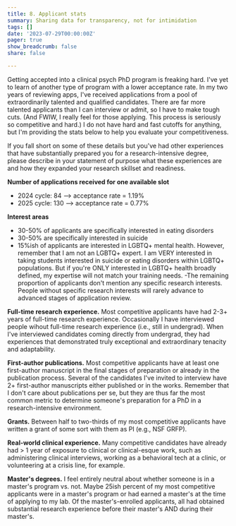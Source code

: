 ```yaml
---
title: 8. Applicant stats
summary: Sharing data for transparency, not for intimidation
tags: []
date: '2023-07-29T00:00:00Z'
pager: true
show_breadcrumb: false
share: false

---
```


Getting accepted into a clinical psych PhD program is freaking hard. I've yet to learn of another type of program with a lower acceptance rate. In my two years of reviewing apps, I've received applications from a pool of extraordinarily talented and qualified candidates. There are far more talented applicants than I can interview or admit, so I have to make tough cuts. (And FWIW, I really feel for those applying. This process is seriously so competitive and hard.) I do not have hard and fast cutoffs for anything, but I'm providing the stats below to help you evaluate your competitiveness.

If you fall short on some of these details but you've had other experiences that have substantially prepared you for a research-intensive degree, please describe in your statement of purpose what these experiences are and how they expanded your research skillset and readiness.

**Number of applications received for one available slot**
- 2024 cycle: 84 --> acceptance rate = 1.19%
- 2025 cycle: 130 --> acceptance rate = 0.77%

**Interest areas**
- 30-50% of applicants are specifically interested in eating disorders
- 30-50% are specifically interested in suicide
- 15%ish of applicants are interested in LGBTQ+ mental health. However, remember that I am not an LGBTQ+ expert. I am VERY interested in taking students interested in suicide or eating disorders within LGBTQ+ populations. But if you're ONLY interested in LGBTQ+ health broadly defined, my expertise will not match your training needs.
-The remaining proportion of applicants don't mention any specific research interests. People without specific research interests will rarely advance to advanced stages of application review.

**Full-time research experience.**
Most competitive applicants have had 2-3+ years of full-time research experience. Occasionally I have interviewed people wihout full-time research experience (i.e., still in undergrad). When I've interviewed candidates coming directly from undergrad, they had experiences that demonstrated truly exceptional and extraordinary tenacity and adaptability. 

**First-author publications.**
Most competitive applicants have at least one first-author manuscript in the final stages of preparation or already in the publication process. Several of the candidates I've invited to interview have 2+ first-author manuscripts either published or in the works. Remember that I don't care about publications per se, but they are thus far the most common metric to determine someone's preparation for a PhD in a research-intensive environment.

**Grants.**
Between half to two-thirds of my most competitive applicants have written a grant of some sort with them as PI (e.g., NSF GRFP).

**Real-world clinical experience.**
Many competitive candidates have already had > 1 year of exposure to clinical or clinical-esque work, such as administering clinical interviews, working as a behavioral tech at a clinic, or volunteering at a crisis line, for example. 

**Master's degrees.**
I feel entirely neutral about whether someone is in a master's program vs. not. Maybe 25ish percent of my most competitive applicants were in a master's program or had earned a master's at the time of applying to my lab. Of the master's-enrolled applicants, all had obtained substantial research experience before their master's AND during their master's.